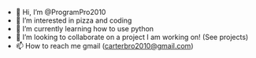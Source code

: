 - 👋 Hi, I’m @ProgramPro2010
- 👀 I’m interested in pizza and coding
- 🌱 I’m currently learning how to use python
- 💞️ I’m looking to collaborate on a project I am working on! (See projects)
- 📫 How to reach me gmail (carterbro2010@gmail.com)

<!---
ProgramPro2010/ProgramPro2010 is a ✨ special ✨ repository because its `README.md` (this file) appears on your GitHub profile.
You can click the Preview link to take a look at your changes.
--->
